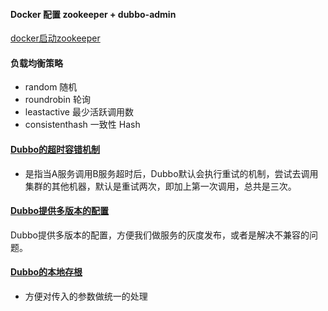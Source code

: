 #### Docker 配置 zookeeper + dubbo-admin
[docker启动zookeeper](./dubbo-stack.yml)

#### 负载均衡策略
- random  随机
- roundrobin 轮询
- leastactive 最少活跃调用数
- consistenthash 一致性 Hash

#### [Dubbo的超时容错机制](https://zhuanlan.zhihu.com/p/88378921)
- 是指当A服务调用B服务超时后，Dubbo默认会执行重试的机制，尝试去调用集群的其他机器，默认是重试两次，即加上第一次调用，总共是三次。

#### [Dubbo提供多版本的配置](https://zhuanlan.zhihu.com/p/88380135)
Dubbo提供多版本的配置，方便我们做服务的灰度发布，或者是解决不兼容的问题。

#### [Dubbo的本地存根](https://zhuanlan.zhihu.com/p/88381605)
- 方便对传入的参数做统一的处理